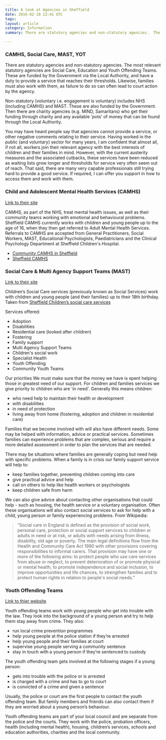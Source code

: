 ```yaml
---
title: A look at Agencies in Sheffield
date: 2016-02-18 13:41 UTC
tags:
layout: article
category: Information
summary: There are statutory agencies and non-statutory agencies.  The most relevant statutory agencies are Social Care, Education and Youth Offending Teams.

---
```


### CAMHS, Social Care, MAST, YOT
There are statutory agencies and non-statutory agencies.  The most relevant statutory agencies are Social Care, Education and Youth Offending Teams.  These are funded by the Government via the Local Authority, and have a duty to provide a service that reaches their thresholds.  Likewise, families must also work with them, as failure to do so can often lead to court action by the agency.

Non-statutory (voluntary i.e. engagement is voluntary) includes NHS (including CAMHS) and MAST.  These are also funded by the Government.  Then there are charity agencies (e.g. MIND, Samaritans) who get their funding through charity and any available ‘pots’ of money that can be found through the Local Authority.

You may have heard people say that agencies cannot provide a service, or other negative comments relating to their service.  Having worked in the public (and voluntary) sector for many years, I am confident that almost all, if not all, workers join their relevant agency with the best interests of children and their families in mind.  However, with the current austerity measures and the associated cutbacks, these services have been reduced as waiting lists grow longer and thresholds for service very often seem out of reach.  That said, there are many very capable professionals still trying hard to provide a good service.  If required, I can offer you support in how to access them and work with them.

### Child and Adolescent Mental Health Services (CAMHS)
[Link to their site](http://www.sheffieldchildrens.nhs.uk/our-services/camhs/)

CAMHS, as part of the NHS, treat mental health issues, as well as their community teams working with emotional and behavioural problems.  Sheffield CAMHS currently works with children and young people up to the age of 16, when they then get referred to Adult Mental Health Services.  Referrals to CAMHS are accepted from General Practitioners, Social Workers, MAST, Educational Psychologists, Paediatricians and the Clinical Psychology Department at Sheffield Children's Hospital.

- [Community CAMHS in Sheffield]( http://www.sheffieldchildrens.nhs.uk/refer-to-us/camhs/community-camhs.htm)
- [Sheffield CAMHS]( http://www.sheffieldchildrens.nhs.uk/our-services/camhs/)


### Social Care & Multi Agency Support Teams (MAST)
[Link to their site](https://www.sheffield.gov.uk/caresupport/childfam/childrens-social-care.html)

Children’s Social Care services (previously known as Social Services) work with children and young people (and their families) up to their 18th birthday.
Taken from [Sheffield Children’s social care services](https://www.sheffield.gov.uk/caresupport/childfam/childrens-social-care.html)

Services offered:

- Adoption
- Disabilities
- Residential care (looked after children)
- Fostering
- Family support
- Multi Agency Support Teams
- Children's social work
- Specialist Health
- Youth Offending
- Community Youth Teams

Our priorities
We must make sure that the money we have is spent helping those in greatest need of our support. For children and families services we give priority to children who are 'in need'. Generally this means children:

- who need help to maintain their health or development
- with disabilities
- in need of protection
- living away from home (fostering, adoption and children in residential care)

Families that we become involved with will also have different needs. Some may be helped with information, advice or practical services. Sometimes families can experience problems that are complex, serious and require a more detailed assessment in order to plan the services that are needed.

There may be situations where families are generally coping but need help with specific problems. When a family is in crisis our family support service will help to:

- keep families together, preventing children coming into care
- give practical advice and help
- call on others to help like health workers or psychologists
- keep children safe from harm

We can also give advice about contacting other organisations that could help - such as housing, the health service or a voluntary organisation. Often these organisations will also contact social services to ask for help with a child, young person or family experiencing problems.
From Wikipedia:
>“Social care in England is defined as the provision of social work, personal care, protection or social support services to children or adults in need or at risk, or adults with needs arising from illness, disability, old age or poverty. The main legal definitions flow from the Health and Community Care Act 1990 with other provisions covering responsibilities to informal carers. That provision may have one or more of the following aims: to protect people who use care services from abuse or neglect, to prevent deterioration of or promote physical or mental health, to promote independence and social inclusion, to improve opportunities and life chances, to strengthen families and to protect human rights in relation to people's social needs.”

### Youth Offending Teams   
[Link to thier website](https://www.gov.uk/youth-offending-team )

Youth offending teams work with young people who get into trouble with the law.  They look into the background of a young person and try to help them stay away from crime.
They also:

- run local crime prevention programmes
- help young people at the police station if they’re arrested
- help young people and their families at court
- supervise young people serving a community sentence
- stay in touch with a young person if they’re sentenced to custody

The youth offending team gets involved at the following stages if a young person:

- gets into trouble with the police or is arrested
- is charged with a crime and has to go to court
- is convicted of a crime and given a sentence

Usually, the police or court are the first people to contact the youth offending team. But family members and friends can also contact them if they are worried about a young person’s behaviour.

Youth offending teams are part of your local council and are separate from the police and the courts.
They work with the police, probation officers, health (including mental health), housing, children’s services, schools and education authorities, charities and the local community.
